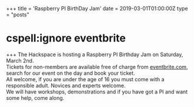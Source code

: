+++
title = 'Raspberry PI BirthDay Jam'
date = 2019-03-01T01:00:00Z
type = "posts"
# cspell:ignore eventbrite
+++
The Hackspace is hosting a Raspberry PI Birthday Jam on Saturday, March 2nd.  
Tickets for non-members are available free of charge from [eventbrite.com](https://www.eventbrite.com), search for our 
event on the day and book your ticket.  
All welcome, if you are under the age of 16 you must come with a responsible adult.
Novices and experts welcome.  
We will have workshops, demonstrations and if you have got a PI and want some help, come along.
